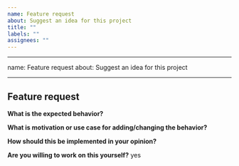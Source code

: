 ```yaml
---
name: Feature request
about: Suggest an idea for this project
title: ""
labels: ""
assignees: ""
---
```


---

name: Feature request
about: Suggest an idea for this project

---

## Feature request

**What is the expected behavior?**

**What is motivation or use case for adding/changing the behavior?**

**How should this be implemented in your opinion?**

**Are you willing to work on this yourself?**
yes
